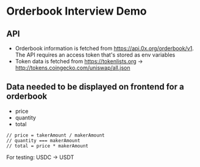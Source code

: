 # Orderbook Interview Demo

## API

- Orderbook information is fetched from https://api.0x.org/orderbook/v1. The API requires an access token that's stored as env variables
- Token data is fetched from https://tokenlists.org -> http://tokens.coingecko.com/uniswap/all.json

## Data needed to be displayed on frontend for a orderbook

- price
- quantity
- total

```
// price = takerAmount / makerAmount
// quantity === makerAmount
// total = price * makerAmount
```

For testing:
USDC -> USDT
